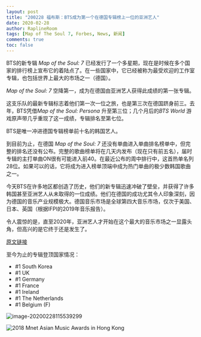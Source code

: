 ```yaml
---
layout: post
title: "200228 福布斯：BTS成为第一个在德国专辑榜上一位的亚洲艺人"
date: 2020-02-28
author: RaplineRoom
tags: [Map of The Soul 7, Forbes, News, 新闻]
comments: true
toc: false
---
```


BTS的新专辑 *Map of the Soul: 7* 已经发行了一个多星期，现在是时候在多个国家的排行榜上宣布它的着陆点了。在一些国家中，它已经被称为最受欢迎的工作室专辑，也包括世界上最大的市场之一（德国）。

*Map of the Soul: 7* 空降第一，成为在德国由亚洲艺人获得此成绩的第一张专辑。

这支乐队的最新专辑标志着他们第一次一位之旅，也是第三次在德国跻身前三。去年，BTS凭借*Map of the Soul: Persona* 升至第三位；几个月后的*BTS World* 游戏原声带几乎重现了这一成绩，专辑排名至第七位。

BTS是唯一冲进德国专辑榜单前十名的韩国艺人。

到目前为止，在德国 *Map of the Soul: 7* 还没有单曲进入单曲排名榜单中，但完整的排名还没有公布。完整的歌曲榜单将在几天内发布（现在只有前五名），届时专辑的主打单曲ON很有可能进入前40。在最近公布的周中排行中，这首热单名列28位。如果可以的话，它将成为进入榜单顶端中成为热门单曲的极少数韩国歌曲之一。

今天BTS在许多地区都创造了历史，他们的新专辑迅速冲破了壁垒，并获得了许多韩国甚至亚洲艺人从未取得的一位成绩。他们在德国的成功尤其令人印象深刻，因为德国的音乐产业规模极大。德国音乐市场是全球第四大音乐市场，仅次于美国、日本、英国（根据IFPI的2019年音乐报告）。

令人震惊的是，直至2020年，亚洲艺人才开始在这个最大的音乐市场之一显露头角，但高兴的是它终于还是发生了。

[原文链接](https://www.forbes.com/sites/hughmcintyre/2020/02/28/bts-is-the-first-asian-act-to-chart-a-no-1-album-in-germany/#68f6a846703f) 

至今为止的专辑登顶国家情况：

- \#1 South Korea  
- \#1 UK  
- \#1 Germany  
- \#1 France  
- \#1 Ireland  
- \#1 The Netherlands  
- \#1 Belgium (F) 

![image-20200228115539299](https://tva1.sinaimg.cn/large/00831rSTgy1gccnvvlq3nj30u00wbgqx.jpg)

![2018 Mnet Asian Music Awards in Hong Kong](https://tva1.sinaimg.cn/large/00831rSTgy1gccn9lcph3j30qo0hs0ts.jpg)
